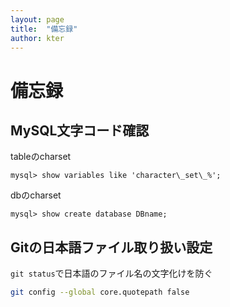 ```yaml
---
layout: page
title:  "備忘録"
author: kter
---
```


# 備忘録

## MySQL文字コード確認

tableのcharset

~~~MySQL
mysql> show variables like 'character\_set\_%';
~~~

dbのcharset

~~~MySQL
mysql> show create database DBname;
~~~

## Gitの日本語ファイル取り扱い設定

```git status```で日本語のファイル名の文字化けを防ぐ

~~~Bash
git config --global core.quotepath false
~~~
